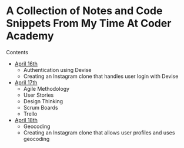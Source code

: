 # A Collection of Notes and Code Snippets From My Time At Coder Academy

Contents
- [April 16th](april16.md)
    - Authentication using Devise
    - Creating an Instagram clone that handles user login with Devise
- [April 17th](april17.md)
    - Agile Methodology
    - User Stories
    - Design Thinking
    - Scrum Boards
    - Trello
- [April 18th](april18.md)
    - Geocoding
    - Creating an Instagram clone that allows user profiles and uses geocoding